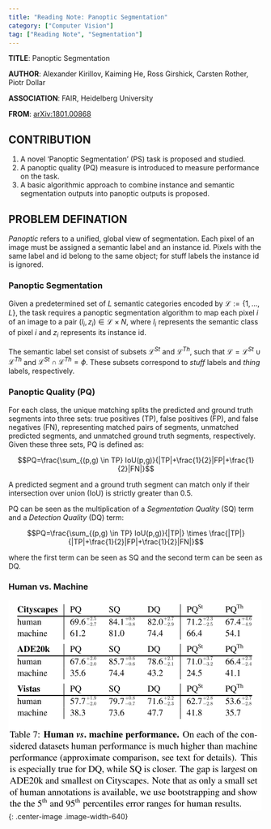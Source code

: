 ```yaml
---
title: "Reading Note: Panoptic Segmentation"
category: ["Computer Vision"]
tag: ["Reading Note", "Segmentation"]
---
```


**TITLE**: Panoptic Segmentation

**AUTHOR**: Alexander Kirillov, Kaiming He, Ross Girshick, Carsten Rother, Piotr Dollar

**ASSOCIATION**: FAIR, Heidelberg University

**FROM**: [arXiv:1801.00868](https://arxiv.org/abs/1801.00868)

## CONTRIBUTION ##

1. A novel ‘Panoptic Segmentation’ (PS) task is proposed and studied.
2. A panoptic quality (PQ) measure is introduced to measure performance on the task.
3. A basic algorithmic approach to combine instance and semantic segmentation outputs into panoptic outputs is proposed.

## PROBLEM DEFINATION ##

*Panoptic* refers to a unified, global view of segmentation. Each pixel of an image must be assigned a semantic label and an instance id. Pixels with the same label and id belong to the same object; for stuff labels the instance id is ignored.

### Panoptic Segmentation ###

Given a predetermined set of $L$ semantic categories encoded by $\mathcal{L} := \{1,...,L\}$, the task requires a panoptic segmentation algorithm to map each pixel $i$ of an image to a pair $(l_{i}, z_{i}) \in \mathcal{L} \times N$, where $l_{i}$ represents the semantic class of pixel $i$ and $z_{i}$ represents its instance id.

The semantic label set consist of subsets $\mathcal{L}^{St}$ and $\mathcal{L}^{Th}$, such that $\mathcal{L} = \mathcal{L}^{St} \cup \mathcal{L}^{Th}$ and $\mathcal{L}^{St} \cap \mathcal{L}^{Th} = \phi$. These subsets correspond to *stuff* labels and *thing* labels, respectively.

### Panoptic Quality (PQ) ###

For each class, the unique matching splits the predicted and ground truth segments into three sets: true positives (TP), false positives (FP), and false negatives (FN), representing matched pairs of segments, unmatched predicted segments, and unmatched ground truth segments, respectively. Given these three sets, PQ is defined as:

$$PQ=\frac{\sum_{(p,g) \in TP} IoU(p,g)}{|TP|+\frac{1}{2}|FP|+\frac{1}{2}|FN|}$$

A predicted segment and a ground truth segment can match only if their intersection over union (IoU) is strictly greater than 0.5.

PQ can be seen as the multiplication of a *Segmentation Quality* (SQ) term and a *Detection Quality* (DQ) term:

$$PQ=\frac{\sum_{(p,g) \in TP} IoU(p,g)}{|TP|} \times \frac{|TP|}{|TP|+\frac{1}{2}|FP|+\frac{1}{2}|FN|}$$

where the first term can be seen as SQ and the second term can be seen as DQ.

### Human vs. Machine ###

![Human vs. Machine](https://raw.githubusercontent.com/joshua19881228/my_blogs/master/Computer_Vision/Reading_Note/figures/Reading_Note_20180109_human-vs-machine.png "Human vs. Machine"){: .center-image .image-width-640}